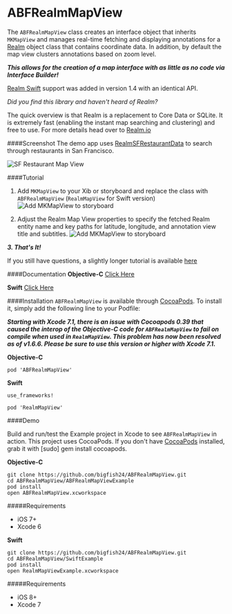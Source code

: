 # ABFRealmMapView

The `ABFRealmMapView` class creates an interface object that inherits `MKMapView` and manages real-time fetching and displaying annotations for a [Realm](http://www.realm.io) object class that contains coordinate data. In addition, by default the map view clusters annotations based on zoom level.

_**This allows for the creation of a map interface with as little as no code via Interface Builder!**_

[Realm Swift](https://realm.io/docs/swift/latest/) support was added in version 1.4 with an identical API.

_Did you find this library and haven't heard of Realm?_

The quick overview is that Realm is a replacement to Core Data or SQLite. It is extremely fast (enabling the instant map searching and clustering) and free to use. For more details head over to [Realm.io](http://www.realm.io)

####Screenshot
The demo app uses [RealmSFRestaurantData](https://github.com/bigfish24/RealmSFRestaurantData) to search through restaurants in San Francisco.

![SF Restaurant Map View](http://giant.gfycat.com/CleanSmartBadger.gif "SF Restaurant Map View")

####Tutorial
1. Add `MKMapView` to your Xib or storyboard and replace the class with `ABFRealmMapView` (`RealmMapView` for Swift version)
![Add MKMapView to storyboard](/images/xcode-storyboard1.png?raw=true "Add MKMapView to storyboard")

2. Adjust the Realm Map View properties to specify the fetched Realm entity name and key paths for latitude, longitude, and annotation view title and subtitles.
![Add MKMapView to storyboard](/images/xcode-storyboard2.png?raw=true "Add MKMapView to storyboard")

_**3. That's It!**_

If you still have questions, a slightly longer tutorial is available [here](https://realm.io/news/building-an-ios-clustered-map-view-in-objective-c/)

####Documentation
**Objective-C**
[Click Here](http://htmlpreview.github.io/?https://raw.githubusercontent.com/bigfish24/ABFRealmMapView/master/Documentation/ObjcDocs/index.html)

**Swift**
[Click Here](http://htmlpreview.github.io/?https://raw.githubusercontent.com/bigfish24/ABFRealmMapView/master/Documentation/SwiftDocs/index.html)

####Installation
`ABFRealmMapView` is available through [CocoaPods](http://cocoapods.org). To install
it, simply add the following line to your Podfile:

_**Starting with Xcode 7.1, there is an issue with Cocoapods 0.39 that caused the interop of the Objective-C code for `ABFRealmMapView` to fail on compile when used in `RealmMapView`. This problem has now been resolved as of v1.6.6. Please be sure to use this version or higher with Xcode 7.1.**_

**Objective-C**
```
pod 'ABFRealmMapView'
```
**Swift**
```
use_frameworks!

pod 'RealmMapView'
```

####Demo

Build and run/test the Example project in Xcode to see `ABFRealmMapView` in action. This project uses CocoaPods. If you don't have [CocoaPods](http://cocoapods.org/) installed, grab it with [sudo] gem install cocoapods.

**Objective-C**
```
git clone https://github.com/bigfish24/ABFRealmMapView.git
cd ABFRealmMapView/ABFRealmMapViewExample
pod install
open ABFRealmMapView.xcworkspace
```
#####Requirements
* iOS 7+
* Xcode 6

**Swift**
```
git clone https://github.com/bigfish24/ABFRealmMapView.git
cd ABFRealmMapView/SwiftExample
pod install
open RealmMapViewExample.xcworkspace
```
#####Requirements
* iOS 8+
* Xcode 7
